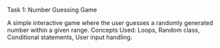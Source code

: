 Task 1: Number Guessing Game

A simple interactive game where the user guesses a randomly generated number within a given range.
Concepts Used: Loops, Random class, Conditional statements, User input handling.
